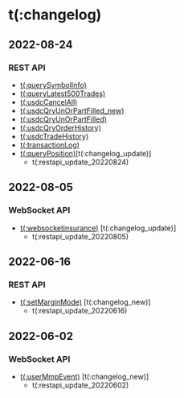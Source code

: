 # t(:changelog)

## 2022-08-24
### REST API
- [t(:querySymbolInfo)](#t-querysymbolinfo) 
- [t(:queryLatest500Trades)](#t-querylatest500trades) 
- [t(:usdcCancelAll)](#t-usdccancelall) 
- [t(:usdcQryUnOrPartFilled_new)](#t-usdcqryunorpartfilled_new) 
- [t(:usdcQryUnOrPartFilled)](#t-usdcqryunorpartfilled) 
- [t(:usdcQryOrderHistory)](#t-usdcqryorderhistory) 
- [t(:usdcTradeHistory)](#t-usdctradehistory) 
- [t(:transactionLog)](#t-transactionlog) 
- [t(:queryPosition)](#t-queryposition)[t(:changelog_update)]
  - t(:restapi_update_20220824)

## 2022-08-05
### WebSocket API
- [t(:websocketinsurance)](#t-websocketinsurance) [t(:changelog_update)]
  - t(:restapi_update_20220805)

## 2022-06-16
### REST API
- [t(:setMarginMode)](#t-setmarginmode) [t(:changelog_new)]
  - t(:restapi_update_20220616)

## 2022-06-02
### WebSocket API
- [t(:userMmpEvent)](#t-usermmpevent) [t(:changelog_new)]
  - t(:restapi_update_20220602)
